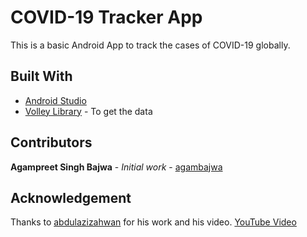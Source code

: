 # COVID-19 Tracker App

This is a basic Android App to track the cases of COVID-19 globally.

## Built With

* [Android Studio](https://developer.android.com/studio)
* [Volley Library](https://developer.android.com/training/volley/index.html) - To get the data

## Contributors

**Agampreet Singh Bajwa** - *Initial work* - [agambajwa](https://github.com/agambajwa)

## Acknowledgement
Thanks to [abdulazizahwan](https://github.com/abdulazizahwan) for his work and his video.
[YouTube Video](https://youtu.be/P60i4P4E_e0)

